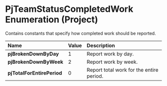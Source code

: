 
# PjTeamStatusCompletedWork Enumeration (Project)

Contains constants that specify how completed work should be reported.



|**Name**|**Value**|**Description**|
|:-----|:-----|:-----|
| **pjBrokenDownByDay**|1|Report work by day.|
| **pjBrokenDownByWeek**|2|Report work by week.|
| **pjTotalForEntirePeriod**|0|Report total work for the entire period.|

